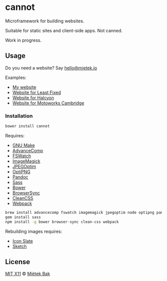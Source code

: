 cannot
======

Microframework for building websites.

Suitable for static sites and client-side apps.  Not canned.

Work in progress.


Usage
-----

Do you need a website?  Say hello@mietek.io

Examples:

- [My website](https://github.com/mietek/mietek-website)
- [Website for Least Fixed](https://github.com/mietek/least-fixed-website)
- [Website for Halcyon](https://github.com/mietek/halcyon-website)
- [Website for Motoworks Cambridge](https://github.com/mietek/motoworks-website)


### Installation

```sh
bower install cannot
```

Requires:

- [GNU Make](http://gnu.org/software/make/)
- [AdvanceComp](http://advancemame.sourceforge.net/comp-readme.html)
- [FSWatch](https://github.com/emcrisostomo/fswatch/)
- [ImageMagick](http://www.imagemagick.org/)
- [JPEGOptim](https://github.com/tjko/jpegoptim/)
- [OptiPNG](http://optipng.sourceforge.net/)
- [Pandoc](http://johnmacfarlane.net/pandoc/)
- [Sass](http://sass-lang.com/)
- [Bower](http://bower.io/)
- [BrowserSync](http://www.browsersync.io/)
- [CleanCSS](https://github.com/jakubpawlowicz/clean-css/)
- [Webpack](http://webpack.github.io/)

```sh
brew install advancecomp fswatch imagemagick jpegoptim node optipng pandoc
gem install sass
npm install -g bower browser-sync clean-css webpack
```

Rebuilding images requires:

- [Icon Slate](http://www.kodlian.com/apps/icon-slate/)
- [Sketch](http://bohemiancoding.com/sketch/)


License
-------

[MIT X11](https://github.com/mietek/license/blob/master/LICENSE.md) © [Miëtek Bak](http://mietek.io/)
